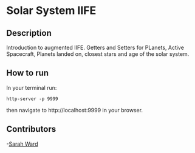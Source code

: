 # Solar System IIFE


## Description
Introduction to augmented IIFE.  Getters and Setters for PLanets, Active Spacecraft, Planets landed on, closest stars and age of the solar system.

## How to run
In your terminal run:
```
http-server -p 9999
```
then navigate to http://localhost:9999 in your browser.

## Contributors

-[Sarah Ward](https://github.com/sward42/iife-solarsystem)
